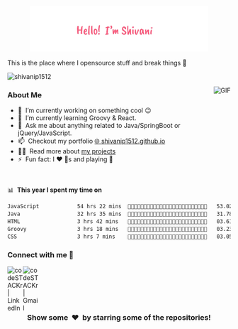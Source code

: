 <p align="center"><a href="https://shivanip1512.github.io"><img width="80%" alt="Hello, I'm Shivani I do open source!" src="./assets/readme header.png"/></a></p>

This is the place where I opensource stuff and break things :rofl:

<p align="left"> <img src="https://komarev.com/ghpvc/?username=shivanip1512&color=blue" alt="shivanip1512" /> </p>

<img align="right" height="200px" alt="GIF" src="https://i.pinimg.com/originals/e4/26/70/e426702edf874b181aced1e2fa5c6cde.gif" />

### About Me

- 🔭 &nbsp;I’m currently working on something cool :wink:
- 🌱 &nbsp;I’m currently learning Groovy & React.
- 💬 &nbsp;Ask me about anything related to Java/SpringBoot or jQuery/JavaScript.
- 📫 &nbsp;Checkout my portfolio [🌐 shivanip1512.github.io](https://shivanip1512.github.io/)
- 👨‍💻 &nbsp;Read more about [my projects](https://shivanip1512.github.io/index.html#projects-section)
- ⚡ &nbsp;Fun fact: I :heart: :dog:s and playing :badminton:

<br>

📊 &nbsp;**This year I spent my time on**
<!--START_SECTION:waka-->

```txt
JavaScript            54 hrs 22 mins  💜💜💜💜💜💜💜💜💜💜💜💜💜💛💛💛💛💛💛💛💛💛💛💛💛   53.02 %
Java                  32 hrs 35 mins  💜💜💜💜💜💜💜💜💛💛💛💛💛💛💛💛💛💛💛💛💛💛💛💛💛   31.78 %
HTML                  3 hrs 42 mins   💜💛💛💛💛💛💛💛💛💛💛💛💛💛💛💛💛💛💛💛💛💛💛💛💛   03.61 %
Groovy                3 hrs 18 mins   💜💛💛💛💛💛💛💛💛💛💛💛💛💛💛💛💛💛💛💛💛💛💛💛💛   03.23 %
CSS                   3 hrs 7 mins    💜💛💛💛💛💛💛💛💛💛💛💛💛💛💛💛💛💛💛💛💛💛💛💛💛   03.05 %
```

<!--END_SECTION:waka-->

### Connect with me 👋

[<img align="left" alt="codeSTACKr | LinkedIn" width="35px" src="https://cdn.jsdelivr.net/npm/simple-icons@v3/icons/linkedin.svg" />](https://www.linkedin.com/in/shivanip1512/)
[<img align="left" alt="codeSTACKr | Gmail" width="35px" src="https://cdn.jsdelivr.net/npm/simple-icons@v3/icons/gmail.svg" />](mailto:shivanipacharne1512@gmail.com)
<br>
<br>

<br>
<br>
<h3 align="center">Show some &nbsp;❤️&nbsp; by starring some of the repositories!</h3>
